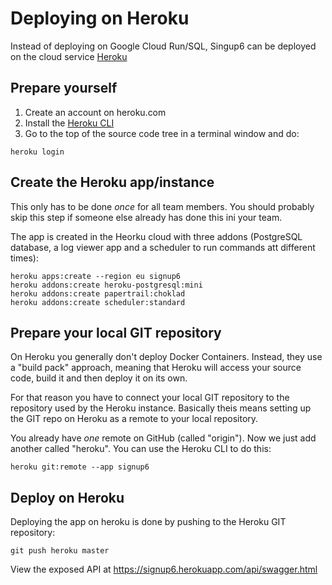 # Deploying on Heroku
Instead of deploying on Google Cloud Run/SQL, Singup6 can be deployed on the cloud service [Heroku](https://heroku.com)

## Prepare yourself
1. Create an account on heroku.com
2. Install the [Heroku CLI](https://devcenter.heroku.com/articles/heroku-cli#install-the-heroku-cli)
3. Go to the top of the source code tree in a terminal window and do:
```
heroku login
```

## Create the Heroku app/instance
This only has to be done _once_ for all team members. You should probably skip this step if someone else already has done this ini your team.

The app is created in the Heorku cloud with three addons (PostgreSQL database, a log viewer app and a scheduler to run commands att different times):
```
heroku apps:create --region eu signup6
heroku addons:create heroku-postgresql:mini
heroku addons:create papertrail:choklad
heroku addons:create scheduler:standard
```

## Prepare your local GIT repository
On Heroku you generally don't deploy Docker Containers. Instead, they use a "build pack" approach, meaning that Heroku will access your source code, build it and then deploy it on its own. 

For that reason you have to connect your local GIT repository to the repository used by the Heroku instance. Basically theis means setting up the GIT repo on Heroku as a remote to your local repository.

You already have _one_ remote on GitHub (called "origin"). Now we just add another called "heroku". You can use the Heroku CLI to do this:
```
heroku git:remote --app signup6
```

## Deploy on Heroku
Deploying the app on heroku is done by pushing to the Heroku GIT repository:
```
git push heroku master
```

View the exposed API at https://signup6.herokuapp.com/api/swagger.html